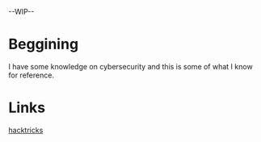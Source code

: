 --WIP--

# Beggining

I have some knowledge on cybersecurity and this is some of what I know for reference.





# Links

[hacktricks](https://book.hacktricks.xyz/welcome/readmehttp://hacktricks.com)